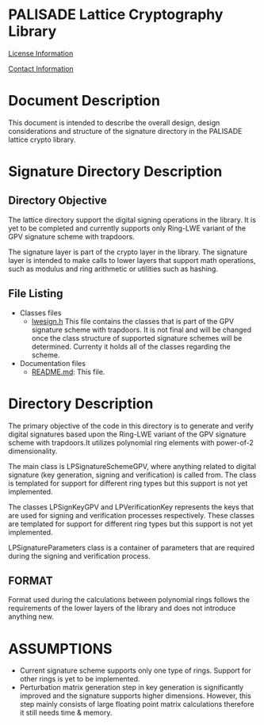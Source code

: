 PALISADE Lattice Cryptography Library
=====================================

[License Information](License.md)

[Contact Information](Contact.md)

Document Description
===================
This document is intended to describe the overall design, design considerations and structure of the signature directory in the PALISADE lattice crypto library.

Signature Directory Description
=============================

Directory Objective
-------------------
The lattice directory support the digital signing operations in the library. It is yet to be completed and currently supports only Ring-LWE variant of the GPV signature scheme with trapdoors.

The signature layer is part of the crypto layer in the library.
The signature layer is intended to make calls to lower layers that support math operations, such as modulus and ring arithmetic or utilities such as hashing.  

File Listing
------------

* Classes files
	- [lwesign.h](src/crypto/signature/lwesign.h) This file contains the classes that is part of the GPV signature scheme with trapdoors. It is not final and will be changed once the class structure of supported signature schemes will be determined. Currenty it holds all of the classes regarding the scheme.
* Documentation files
  - [README.md](src/crypto/signature/README.md): This file.



Directory Description
=====================

The primary objective of the code in this directory is to generate and verify digital signatures based upon the Ring-LWE variant of the GPV signature scheme with trapdoors.It utilizes polynomial ring elements with power-of-2 dimensionality.

The main class is LPSignatureSchemeGPV, where anything related to digital signature (key generation, signing and verification) is called from. The class is templated for support for different ring types but this support is not yet implemented.

The classes LPSignKeyGPV and LPVerificationKey represents the keys that are used for signing and verification processes respectively. These classes are templated for support for different ring types but this support is not yet implemented.

LPSignatureParameters class is a container of parameters that are required during the signing and verification process.

FORMAT
------

Format used during the calculations between polynomial rings follows the requirements of the lower layers of the library and does not introduce anything new.

ASSUMPTIONS
===========

* Current signature scheme supports only one type of rings. Support for other rings is yet to be implemented.
* Perturbation matrix generation step in key generation is significantly improved and the signature supports higher dimensions. However, this step mainly consists of large floating point matrix calculations therefore it still needs time & memory.